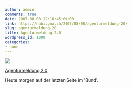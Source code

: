 ```yaml
---
author: admin
comments: true
date: 2007-08-08 12:10:45+00:00
link: https://habi.gna.ch/2007/08/08/agenturmeldung-20/
slug: agenturmeldung-20
title: Agenturmeldung 2.0
wordpress_id: 1000
categories:
- none
---
```



 [![](https://static.flickr.com/1150/1049685887_1938374370_m.jpg)](https://www.flickr.com/photos/habi/1049685887/)
   

 
  [Agenturmeldung 2.0](https://www.flickr.com/photos/habi/1049685887/)
    

 



Heute morgen auf der letzten Seite im 'Bund'.
  

